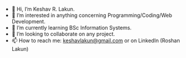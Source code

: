 - 👋 Hi, I’m Keshav R. Lakun.
- 👀 I’m interested in anything concerning Programming/Coding/Web Development.
- 🌱 I’m currently learning BSc Information Systems.
- 💞️ I’m looking to collaborate on any project.
- 📫 How to reach me: keshavlakun@gmail.com or on LinkedIn (Roshan Lakun)

<!---
KeshavLakun/KeshavLakun is a ✨ special ✨ repository because its `README.md` (this file) appears on your GitHub profile.
You can click the Preview link to take a look at your changes.
--->
